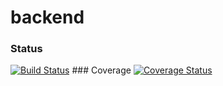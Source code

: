# backend
### Status
[![Build Status](https://travis-ci.org/MosesNwaeze/backend.svg?branch=master)](https://travis-ci.org/MosesNwaeze/backend)       ### Coverage
[![Coverage Status](https://coveralls.io/repos/github/MosesNwaeze/backend/badge.svg?branch=master)](https://coveralls.io/github/MosesNwaeze/backend?branch=master)

